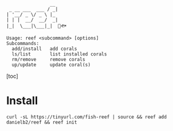 ```plaintext
                __
 _ __ ___  ___ / _|
| '__/ _ \/ _ \ |_
| | |  __/  __/  _|
|_|  \___|\___|_|  🪸🐟

Usage: reef <subcommand> [options]
Subcommands:
  add/install   add corals
  ls/list       list installed corals
  rm/remove     remove corals
  up/update     update coral(s)
```

[toc]

# Install
`curl -sL https://tinyurl.com/fish-reef | source && reef add danielb2/reef && reef init`
